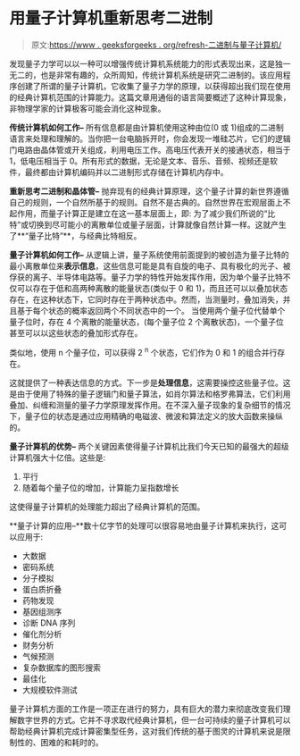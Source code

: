 # 用量子计算机重新思考二进制

> 原文:[https://www . geeksforgeeks . org/refresh-二进制与量子计算机/](https://www.geeksforgeeks.org/rethinking-binary-with-quantum-computers/)

发现量子力学可以以一种可以增强传统计算机系统能力的形式表现出来，这是独一无二的，也是非常有趣的，众所周知，传统计算机系统是研究二进制的。该应用程序创建了所谓的量子计算机，它收集了量子力学的原理，以获得超出我们现在使用的经典计算机范围的计算能力。这篇文章用通俗的语言简要概述了这种计算现象，非物理学家的计算极客可能会消化这种现象。

**传统计算机如何工作–**
所有信息都是由计算机使用这种由位(0 或 1)组成的二进制语言来处理和理解的。当你把一台电脑拆开时，你会发现一堆硅芯片，它们的逻辑门电路由晶体管或开关组成，利用电压工作。高电压代表开关的接通状态，相当于 1，低电压相当于 0。所有形式的数据，无论是文本、音乐、音频、视频还是软件，最终都由计算机编码并以二进制形式存储在计算机内存中。

**重新思考二进制和晶体管–**
抛弃现有的经典计算原理，这个量子计算的新世界遵循自己的规则，一个自然所基于的规则。自然不是古典的。自然世界在宏观层面上不起作用，而量子计算正是建立在这一基本层面上，即:
为了减少我们所说的“比特”或切换到尽可能小的离散单位或量子层面，计算就像自然计算一样。这就产生了**“量子比特”**，与经典比特相反。

**量子计算机如何工作–**
从逻辑上讲，量子系统使用前面提到的被创造为量子比特的最小离散单位来**表示信息**，这些信息可能是具有自旋的电子、具有极化的光子、被俘获的离子、半导体电路等。量子力学的特性开始发挥作用，因为单个量子比特不仅可以存在于低和高两种离散的能量状态(类似于 0 和 1)，而且还可以以叠加状态存在，在这种状态下，它同时存在于两种状态中。然而，当测量时，叠加消失，并且基于每个状态的概率返回两个不同状态中的一个。
当使用两个量子位代替单个量子位时，存在 4 个离散的能量状态，(每个量子位 2 个离散状态)，一个量子位甚至可以以这些状态的叠加形式存在。

类似地，使用 n 个量子位，可以获得 2 <sup>n</sup> 个状态，它们作为 0 和 1 的组合并行存在。

这就提供了一种表达信息的方式。下一步是**处理信息**，这需要操控这些量子位。这是由于使用了特殊的量子逻辑门和量子算法，如肖尔算法和格罗弗算法，它们利用叠加、纠缠和测量的量子力学原理发挥作用。在不深入量子现象的复杂细节的情况下，量子位的状态是通过应用精确的电磁波、微波和算法定义的放大函数来操纵的。

**量子计算机的优势–**
两个关键因素使得量子计算机比我们今天已知的最强大的超级计算机强大十亿倍。这些是:

1.  平行
2.  随着每个量子位的增加，计算能力呈指数增长

这使得量子计算机的处理能力超出了经典计算机的范围。

**量子计算的应用–**数十亿字节的处理可以很容易地由量子计算机来执行，这可以应用于:

*   大数据
*   密码系统
*   分子模拟
*   蛋白质折叠
*   药物发现
*   基因组测序
*   诊断 DNA 序列
*   催化剂分析
*   财务分析
*   气候预测
*   复杂数据库的图形搜索
*   最佳化
*   大规模软件测试

量子计算机方面的工作是一项正在进行的努力，具有巨大的潜力来彻底改变我们理解数字世界的方式。它并不寻求取代经典计算机，但一台可持续的量子计算机可以帮助经典计算机完成计算密集型任务，这对我们传统的基于图灵的计算机来说是限制性的、困难的和耗时的。